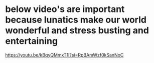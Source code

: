 # below video's are important because lunatics make our world wonderful and stress busting and entertaining


https://youtu.be/kBqyQMmxT1I?si=RpBAmWzf0kSanNoC
